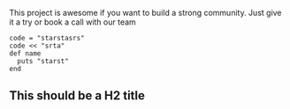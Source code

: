 This project is awesome if you want to build a strong community.
Just give it a try or book a call with our team

~~~
code = "starstasrs"
code << "srta"
def name
  puts "starst"
end
~~~
## This should be a H2 title
